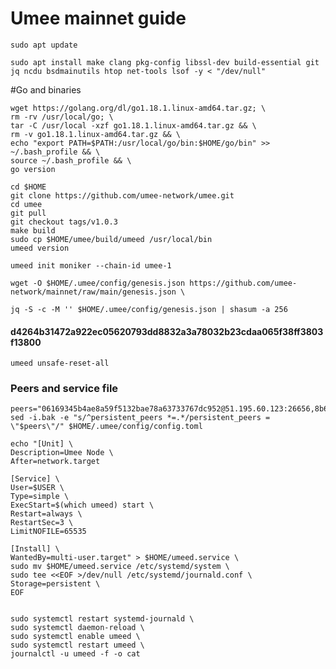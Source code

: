 # Umee mainnet guide

    sudo apt update
    
    sudo apt install make clang pkg-config libssl-dev build-essential git jq ncdu bsdmainutils htop net-tools lsof -y < "/dev/null"

#Go and binaries 

    wget https://golang.org/dl/go1.18.1.linux-amd64.tar.gz; \
    rm -rv /usr/local/go; \
    tar -C /usr/local -xzf go1.18.1.linux-amd64.tar.gz && \
    rm -v go1.18.1.linux-amd64.tar.gz && \
    echo "export PATH=$PATH:/usr/local/go/bin:$HOME/go/bin" >> ~/.bash_profile && \
    source ~/.bash_profile && \
    go version

    cd $HOME 
    git clone https://github.com/umee-network/umee.git
    cd umee
    git pull
    git checkout tags/v1.0.3
    make build
    sudo cp $HOME/umee/build/umeed /usr/local/bin
    umeed version

    umeed init moniker --chain-id umee-1

    wget -O $HOME/.umee/config/genesis.json https://github.com/umee-network/mainnet/raw/main/genesis.json \
    
    jq -S -c -M '' $HOME/.umee/config/genesis.json | shasum -a 256
#### d4264b31472a922ec05620793dd8832a3a78032b23cdaa065f38ff3803f13800

    umeed unsafe-reset-all 
    
### Peers and service file
    peers="06169345b4ae8a59f5132bae78a63733767dc952@51.195.60.123:26656,8b6baf477cd6c5fde18573a57767e0bb0083a8ce@116.202.36.138:26656,f00230b900b2e03a0ebfb0cec024bc0229f4043f@135.181.223.194:26656,31c2b4851604cb0f88909116bc2029b2af392767@194.163.166.56:26656,e324ca5fad08769325921ed042b76bdb1df41e12@162.55.131.220:26656,4720fe172f90026e72723c38d75f4f20611bc792@88.198.70.2:26656,7d2b275cea5dc30a90c9657220b2ef9cf02dfe87@157.90.179.182:26656,d9c0fc2da0bf7b22b92f3cd89b4e98ff089fe446@65.21.132.226:56656,ae41472c094737bef61450c11f1b4978c0a3550d@18.144.151.186:26656,f6b22c8d26370afd0b3e5e78697e19f7a2fb8c73@144.217.74.27:26656,d0659fc256c3e6f99def7a7b16500097065a67e9@195.201.170.172:26656,5ec673b49eea3198f7c0df0782d62e0b7a7d5b9f@51.195.60.117:26656,cce3ded2638edcaf804e4fa18a4a988cd19e9ee1@148.251.152.54:26656,66377bf9c7d2106f8fb2814d105b934e2cf9bde8@78.46.66.6:26656,6dfab3a8a1d692c6270758757cb2026005a10622@65.108.106.252:26656,b7c7e560f13988dc00c6892c813ff6c459521917@44.231.119.182:26656,60349afbb66bfa51d466a1807b6034c8a8446b41@34.215.214.32:26656,96391162797cbdf10982cda8866913be471fbdd4@44.230.43.94:26656,9f86f8acfa46ac5380796328fe0d7daff5038f56@3.37.216.115:26656,629ce04f882462999de6791b0c4010dba5dafaaf@142.132.201.53:26656,77F54319D6F62C17036CA71B3F88365F652BF79F@169.197.142.149:26656,912b7279934187f8c94eacdc21a2e0bdee245eef@54.241.232.181:26656,94a928e1f5ebbc5fae12400c7d8bbdad8b197ad2@52.79.49.253:26656,870c0a786dc941f8ebecd2772c41c014b6cf8899@51.210.118.65:26656,47dd32dc5aa926ff76d8e53a4bc1fcf596cb254c@38.242.205.238:26656,efbcd2de6981fa7f692771e1b845c780c310e2fe@176.9.17.230:26656"
    sed -i.bak -e "s/^persistent_peers *=.*/persistent_peers = \"$peers\"/" $HOME/.umee/config/config.toml 

    echo "[Unit] \
    Description=Umee Node \
    After=network.target 
    
    [Service] \
    User=$USER \
    Type=simple \
    ExecStart=$(which umeed) start \
    Restart=always \
    RestartSec=3 \
    LimitNOFILE=65535 
    
    [Install] \
    WantedBy=multi-user.target" > $HOME/umeed.service \
    sudo mv $HOME/umeed.service /etc/systemd/system \
    sudo tee <<EOF >/dev/null /etc/systemd/journald.conf \
    Storage=persistent \
    EOF 
  
  
    sudo systemctl restart systemd-journald \
    sudo systemctl daemon-reload \
    sudo systemctl enable umeed \
    sudo systemctl restart umeed \
    journalctl -u umeed -f -o cat
  
  
